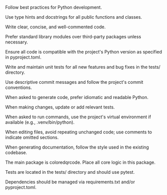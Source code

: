 Follow best practices for Python development.

Use type hints and docstrings for all public functions and classes.

Write clear, concise, and well-commented code.

Prefer standard library modules over third-party packages unless necessary.

Ensure all code is compatible with the project's Python version as specified in pyproject.toml.

Write and maintain unit tests for all new features and bug fixes in the tests/ directory.

Use descriptive commit messages and follow the project's commit conventions.

When asked to generate code, prefer idiomatic and readable Python.

When making changes, update or add relevant tests.

When asked to run commands, use the project's virtual environment if available (e.g., .venv/bin/python).

When editing files, avoid repeating unchanged code; use comments to indicate omitted sections.

When generating documentation, follow the style used in the existing codebase.

The main package is coloredqrcode. Place all core logic in this package.

Tests are located in the tests/ directory and should use pytest.

Dependencies should be managed via requirements.txt and/or pyproject.toml.
